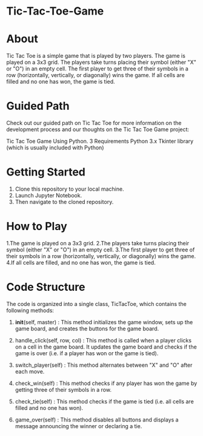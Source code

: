 # Tic-Tac-Toe-Game

# About
Tic Tac Toe is a simple game that is played by two players. The game is played on a 3x3 grid. The players take turns placing their symbol (either "X" or "O") in an empty cell. The first player to get three of their symbols in a row (horizontally, vertically, or diagonally) wins the game. If all cells are filled and no one has won, the game is tied.

# Guided Path
Check out our guided path on Tic Tac Toe for more information on the development process and our thoughts on the Tic Tac Toe Game project:

Tic Tac Toe Game Using Python.
3 Requirements
Python 3.x
Tkinter library (which is usually included with Python)
# Getting Started
 1. Clone this repository to your local machine.
 2. Launch Jupyter Notebook.
 3. Then navigate to the cloned repository.
# How to Play
 1.The game is played on a 3x3 grid.
 2.The players take turns placing their symbol (either "X" or "O") in an empty cell.
 3.The first player to get three of their symbols in a row (horizontally, vertically, or diagonally) wins the game.
 4.If all cells are filled, and no one has won, the game is tied.
# Code Structure
The code is organized into a single class, TicTacToe, which contains the following methods:
 1. __init__(self, master) : This method initializes the game window, sets up the game board, and creates the buttons for the game board.

 2. handle_click(self, row, col) : This method is called when a player clicks on a cell in the game board. It updates the game board and checks if the game is over (i.e. if a player has won or the game is tied).

 3. switch_player(self) : This method alternates between "X" and "O" after each move.

 4. check_win(self) : This method checks if any player has won the game by getting three of their symbols in a row.

 5. check_tie(self) : This method checks if the game is tied (i.e. all cells are filled and no one has won).

 6. game_over(self) : This method disables all buttons and displays a message announcing the winner or declaring a tie.

